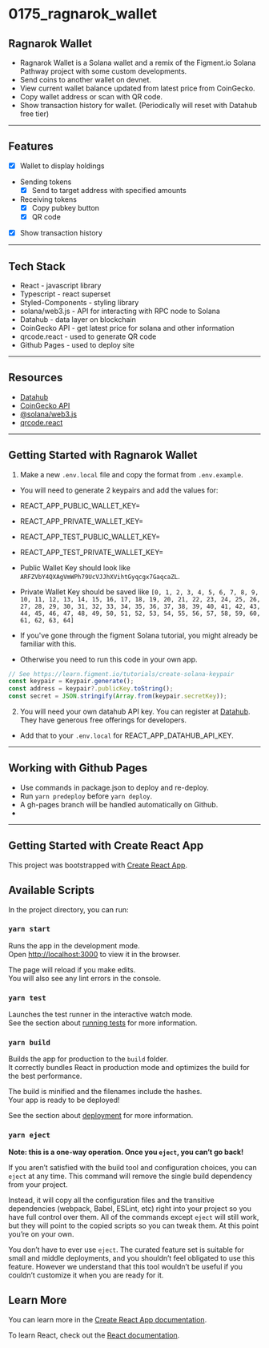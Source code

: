 # 0175_ragnarok_wallet

## Ragnarok Wallet

- Ragnarok Wallet is a Solana wallet and a remix of the Figment.io Solana Pathway project with some custom developments.
- Send coins to another wallet on devnet.
- View current wallet balance updated from latest price from CoinGecko.
- Copy wallet address or scan with QR code.
- Show transaction history for wallet. (Periodically will reset with Datahub free tier)

---

## Features

- [x] Wallet to display holdings
- Sending tokens
  - [x] Send to target address with specified amounts
- Receiving tokens
  - [x] Copy pubkey button
  - [x] QR code
- [x] Show transaction history

---

## Tech Stack

- React - javascript library
- Typescript - react superset
- Styled-Components - styling library
- solana/web3.js - API for interacting with RPC node to Solana
- Datahub - data layer on blockchain
- CoinGecko API - get latest price for solana and other information
- qrcode.react - used to generate QR code
- Github Pages - used to deploy site

---

## Resources

- [Datahub](https://figment.io/datahub/)
- [CoinGecko API](https://www.coingecko.com/en/api)
- [@solana/web3.js](https://solana-labs.github.io/solana-web3.js/index.html)
- [qrcode.react](https://github.com/zpao/qrcode.react)

---

## Getting Started with Ragnarok Wallet

1. Make a new `.env.local` file and copy the format from `.env.example`.

- You will need to generate 2 keypairs and add the values for:
- REACT_APP_PUBLIC_WALLET_KEY=
- REACT_APP_PRIVATE_WALLET_KEY=
- REACT_APP_TEST_PUBLIC_WALLET_KEY=
- REACT_APP_TEST_PRIVATE_WALLET_KEY=

- Public Wallet Key should look like `ARFZVbY4QXAgVmWPh79UcVJJhXVihtGyqcgx7GaqcaZL`.
- Private Wallet Key should be saved like `[0, 1, 2, 3, 4, 5, 6, 7, 8, 9, 10, 11, 12, 13, 14, 15, 16, 17, 18, 19, 20, 21, 22, 23, 24, 25, 26, 27, 28, 29, 30, 31, 32, 33, 34, 35, 36, 37, 38, 39, 40, 41, 42, 43, 44, 45, 46, 47, 48, 49, 50, 51, 52, 53, 54, 55, 56, 57, 58, 59, 60, 61, 62, 63, 64]`

- If you've gone through the figment Solana tutorial, you might already be familiar with this.
- Otherwise you need to run this code in your own app.

```js
// See https://learn.figment.io/tutorials/create-solana-keypair
const keypair = Keypair.generate();
const address = keypair?.publicKey.toString();
const secret = JSON.stringify(Array.from(keypair.secretKey));
```

2. You will need your own datahub API key. You can register at [Datahub](https://figment.io/datahub/). They have generous free offerings for developers.

- Add that to your `.env.local` for REACT_APP_DATAHUB_API_KEY.

---

## Working with Github Pages

- Use commands in package.json to deploy and re-deploy.
- Run `yarn predeploy` before `yarn deploy`.
- A gh-pages branch will be handled automatically on Github.
-

---

## Getting Started with Create React App

This project was bootstrapped with [Create React App](https://github.com/facebook/create-react-app).

## Available Scripts

In the project directory, you can run:

### `yarn start`

Runs the app in the development mode.\
Open [http://localhost:3000](http://localhost:3000) to view it in the browser.

The page will reload if you make edits.\
You will also see any lint errors in the console.

### `yarn test`

Launches the test runner in the interactive watch mode.\
See the section about [running tests](https://facebook.github.io/create-react-app/docs/running-tests) for more information.

### `yarn build`

Builds the app for production to the `build` folder.\
It correctly bundles React in production mode and optimizes the build for the best performance.

The build is minified and the filenames include the hashes.\
Your app is ready to be deployed!

See the section about [deployment](https://facebook.github.io/create-react-app/docs/deployment) for more information.

### `yarn eject`

**Note: this is a one-way operation. Once you `eject`, you can’t go back!**

If you aren’t satisfied with the build tool and configuration choices, you can `eject` at any time. This command will remove the single build dependency from your project.

Instead, it will copy all the configuration files and the transitive dependencies (webpack, Babel, ESLint, etc) right into your project so you have full control over them. All of the commands except `eject` will still work, but they will point to the copied scripts so you can tweak them. At this point you’re on your own.

You don’t have to ever use `eject`. The curated feature set is suitable for small and middle deployments, and you shouldn’t feel obligated to use this feature. However we understand that this tool wouldn’t be useful if you couldn’t customize it when you are ready for it.

## Learn More

You can learn more in the [Create React App documentation](https://facebook.github.io/create-react-app/docs/getting-started).

To learn React, check out the [React documentation](https://reactjs.org/).
